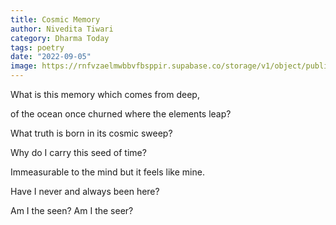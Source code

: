 ```yaml
---
title: Cosmic Memory
author: Nivedita Tiwari
category: Dharma Today
tags: poetry
date: "2022-09-05"
image: https://rnfvzaelmwbbvfbsppir.supabase.co/storage/v1/object/public/brhatwebsite/05dhiti/33.webp
---
```


What is this memory
which comes from deep,

of the ocean once churned
where the elements leap?

What truth is born
in its cosmic sweep?

Why do I carry
this seed of time?

Immeasurable to the mind
but it feels like mine.

Have I never
and always been here?

Am I the seen?
Am I the seer?

